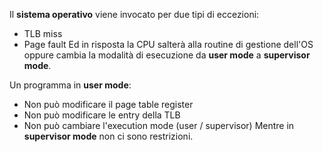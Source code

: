 Il **sistema operativo** viene invocato per due tipi di eccezioni:
- TLB miss
- Page fault
Ed in risposta la CPU salterà alla routine di gestione dell'OS oppure cambia la modalità di esecuzione da **user mode** a **supervisor mode**.

Un programma in **user mode**:
- Non può modificare il page table register
- Non può modificare le entry della TLB
- Non può cambiare l'execution mode (user / supervisor)
Mentre in **supervisor mode** non ci sono restrizioni.